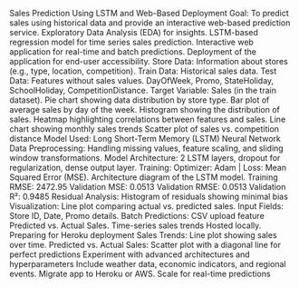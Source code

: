 Sales Prediction Using LSTM and Web-Based Deployment
Goal: To predict sales using historical data and provide an interactive web-based prediction service.
Exploratory Data Analysis (EDA) for insights.
LSTM-based regression model for time series sales prediction.
Interactive web application for real-time and batch predictions.
Deployment of the application for end-user accessibility.
Store Data: Information about stores (e.g., type, location, competition).
Train Data: Historical sales data.
Test Data: Features without sales values.
DayOfWeek, Promo, StateHoliday, SchoolHoliday, CompetitionDistance.
Target Variable: Sales (in the train dataset).
Pie chart showing data distribution by store type.
Bar plot of average sales by day of the week.
Histogram showing the distribution of sales.
Heatmap highlighting correlations between features and sales.
Line chart showing monthly sales trends
Scatter plot of sales vs. competition distance
Model Used: Long Short-Term Memory (LSTM) Neural Network
Data Preprocessing:
	Handling missing values, feature scaling, and sliding window transformations.
Model Architecture:
	2 LSTM layers, dropout for regularization, dense output layer.
Training:
	Optimizer: Adam | Loss: Mean Squared Error (MSE).
Architecture diagram of the LSTM model.
Training RMSE: 2472.95
Validation MSE: 0.0513
Validation RMSE: 0.0513
Validation R²: 0.9485
Residual Analysis:
	Histogram of residuals showing minimal bias
Visualization:
	Line plot comparing actual vs. predicted sales.
Input Fields: Store ID, Date, Promo details.
Batch Predictions: CSV upload feature
Predicted vs. Actual Sales.
Time-series sales trends
Hosted locally. Preparing for Heroku deployment
Sales Trends: Line plot showing sales over time.
Predicted vs. Actual Sales: Scatter plot with a diagonal line for perfect predictions
Experiment with advanced architectures and hyperparameters
Include weather data, economic indicators, and regional events.
Migrate app to Heroku or AWS.
Scale for real-time predictions

